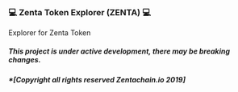 ### :computer: Zenta Token Explorer (ZENTA) :computer:

Explorer for Zenta Token

##### This project is under active development, there may be breaking changes.
##### *[Copyright all rights reserved Zentachain.io 2019]

